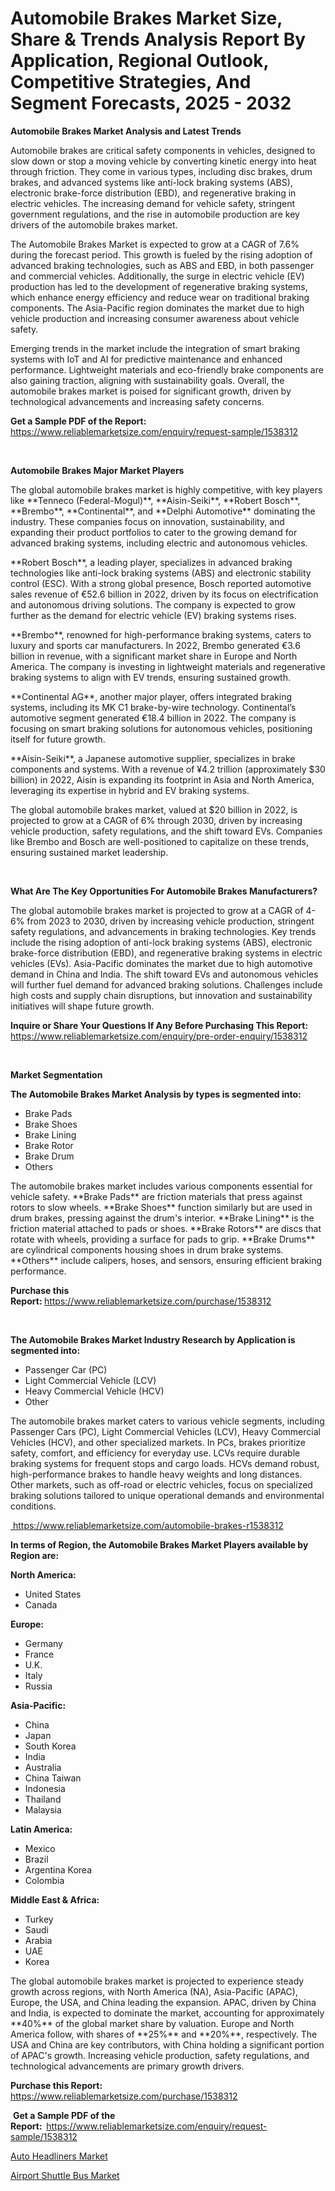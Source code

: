 <p><h1>Automobile Brakes Market Size, Share & Trends Analysis Report By Application, Regional Outlook, Competitive Strategies, And Segment Forecasts, 2025 - 2032</h1></p><p><strong>Automobile Brakes Market Analysis and Latest Trends</strong></p>
<p><p>Automobile brakes are critical safety components in vehicles, designed to slow down or stop a moving vehicle by converting kinetic energy into heat through friction. They come in various types, including disc brakes, drum brakes, and advanced systems like anti-lock braking systems (ABS), electronic brake-force distribution (EBD), and regenerative braking in electric vehicles. The increasing demand for vehicle safety, stringent government regulations, and the rise in automobile production are key drivers of the automobile brakes market.</p><p>The Automobile Brakes Market is expected to grow at a CAGR of 7.6% during the forecast period. This growth is fueled by the rising adoption of advanced braking technologies, such as ABS and EBD, in both passenger and commercial vehicles. Additionally, the surge in electric vehicle (EV) production has led to the development of regenerative braking systems, which enhance energy efficiency and reduce wear on traditional braking components. The Asia-Pacific region dominates the market due to high vehicle production and increasing consumer awareness about vehicle safety.</p><p>Emerging trends in the market include the integration of smart braking systems with IoT and AI for predictive maintenance and enhanced performance. Lightweight materials and eco-friendly brake components are also gaining traction, aligning with sustainability goals. Overall, the automobile brakes market is poised for significant growth, driven by technological advancements and increasing safety concerns.</p></p>
<p><strong>Get a Sample PDF of the Report:&nbsp;</strong> <a href="https://www.reliablemarketsize.com/enquiry/request-sample/1538312?utm_campaign=1133&utm_medium=2&utm_source=Github&utm_content=ia&utm_term=22012025&utm_id=automobile-brakes">https://www.reliablemarketsize.com/enquiry/request-sample/1538312</a></p>
<p>&nbsp;</p>
<p><strong>Automobile Brakes Major Market Players</strong></p>
<p><p>The global automobile brakes market is highly competitive, with key players like **Tenneco (Federal-Mogul)**, **Aisin-Seiki**, **Robert Bosch**, **Brembo**, **Continental**, and **Delphi Automotive** dominating the industry. These companies focus on innovation, sustainability, and expanding their product portfolios to cater to the growing demand for advanced braking systems, including electric and autonomous vehicles.</p><p>**Robert Bosch**, a leading player, specializes in advanced braking technologies like anti-lock braking systems (ABS) and electronic stability control (ESC). With a strong global presence, Bosch reported automotive sales revenue of €52.6 billion in 2022, driven by its focus on electrification and autonomous driving solutions. The company is expected to grow further as the demand for electric vehicle (EV) braking systems rises.</p><p>**Brembo**, renowned for high-performance braking systems, caters to luxury and sports car manufacturers. In 2022, Brembo generated €3.6 billion in revenue, with a significant market share in Europe and North America. The company is investing in lightweight materials and regenerative braking systems to align with EV trends, ensuring sustained growth.</p><p>**Continental AG**, another major player, offers integrated braking systems, including its MK C1 brake-by-wire technology. Continental’s automotive segment generated €18.4 billion in 2022. The company is focusing on smart braking solutions for autonomous vehicles, positioning itself for future growth.</p><p>**Aisin-Seiki**, a Japanese automotive supplier, specializes in brake components and systems. With a revenue of ¥4.2 trillion (approximately $30 billion) in 2022, Aisin is expanding its footprint in Asia and North America, leveraging its expertise in hybrid and EV braking systems.</p><p>The global automobile brakes market, valued at $20 billion in 2022, is projected to grow at a CAGR of 6% through 2030, driven by increasing vehicle production, safety regulations, and the shift toward EVs. Companies like Brembo and Bosch are well-positioned to capitalize on these trends, ensuring sustained market leadership.</p></p>
<p>&nbsp;</p>
<p><strong>What Are The Key Opportunities For Automobile Brakes Manufacturers?</strong></p>
<p><p>The global automobile brakes market is projected to grow at a CAGR of 4-6% from 2023 to 2030, driven by increasing vehicle production, stringent safety regulations, and advancements in braking technologies. Key trends include the rising adoption of anti-lock braking systems (ABS), electronic brake-force distribution (EBD), and regenerative braking systems in electric vehicles (EVs). Asia-Pacific dominates the market due to high automotive demand in China and India. The shift toward EVs and autonomous vehicles will further fuel demand for advanced braking solutions. Challenges include high costs and supply chain disruptions, but innovation and sustainability initiatives will shape future growth.</p></p>
<p><strong>Inquire or Share Your Questions If Any Before Purchasing This Report:</strong> <a href="https://www.reliablemarketsize.com/enquiry/pre-order-enquiry/1538312?utm_campaign=1133&utm_medium=2&utm_source=Github&utm_content=ia&utm_term=22012025&utm_id=automobile-brakes">https://www.reliablemarketsize.com/enquiry/pre-order-enquiry/1538312</a></p>
<p>&nbsp;</p>
<p><strong>Market Segmentation</strong></p>
<p><strong>The Automobile Brakes Market Analysis by types is segmented into:</strong></p>
<p><ul><li>Brake Pads</li><li>Brake Shoes</li><li>Brake Lining</li><li>Brake Rotor</li><li>Brake Drum</li><li>Others</li></ul></p>
<p><p>The automobile brakes market includes various components essential for vehicle safety. **Brake Pads** are friction materials that press against rotors to slow wheels. **Brake Shoes** function similarly but are used in drum brakes, pressing against the drum's interior. **Brake Lining** is the friction material attached to pads or shoes. **Brake Rotors** are discs that rotate with wheels, providing a surface for pads to grip. **Brake Drums** are cylindrical components housing shoes in drum brake systems. **Others** include calipers, hoses, and sensors, ensuring efficient braking performance.</p></p>
<p><strong>Purchase this Report:&nbsp;</strong><a href="https://www.reliablemarketsize.com/purchase/1538312?utm_campaign=1133&utm_medium=2&utm_source=Github&utm_content=ia&utm_term=22012025&utm_id=automobile-brakes">https://www.reliablemarketsize.com/purchase/1538312</a></p>
<p>&nbsp;</p>
<p><strong>The Automobile Brakes Market Industry Research by Application is segmented into:</strong></p>
<p><ul><li>Passenger Car (PC)</li><li>Light Commercial Vehicle (LCV)</li><li>Heavy Commercial Vehicle (HCV)</li><li>Other</li></ul></p>
<p><p>The automobile brakes market caters to various vehicle segments, including Passenger Cars (PC), Light Commercial Vehicles (LCV), Heavy Commercial Vehicles (HCV), and other specialized markets. In PCs, brakes prioritize safety, comfort, and efficiency for everyday use. LCVs require durable braking systems for frequent stops and cargo loads. HCVs demand robust, high-performance brakes to handle heavy weights and long distances. Other markets, such as off-road or electric vehicles, focus on specialized braking solutions tailored to unique operational demands and environmental conditions.</p></p>
<p><a href="https://www.reliablemarketsize.com/automobile-brakes-r1538312?utm_campaign=1133&utm_medium=2&utm_source=Github&utm_content=ia&utm_term=22012025&utm_id=automobile-brakes">&nbsp;https://www.reliablemarketsize.com/automobile-brakes-r1538312</a></p>
<p><strong>In terms of Region, the Automobile Brakes Market Players available by Region are:</strong></p>
<p>
    <p> <strong> North America: </strong>
        <ul>
            <li>United States</li>
            <li>Canada</li>
        </ul>
        </p> 
    <p> <strong> Europe: </strong>
        <ul>
            <li>Germany</li>
            <li>France</li>
            <li>U.K.</li>
            <li>Italy</li>
            <li>Russia</li>
        </ul>
        </p> 
    <p> <strong> Asia-Pacific: </strong>
        <ul>
            <li>China</li>
            <li>Japan</li>
            <li>South Korea</li>
            <li>India</li>
            <li>Australia</li>
            <li>China Taiwan</li>
            <li>Indonesia</li>
            <li>Thailand</li>
            <li>Malaysia</li>
        </ul>
        </p> 
    <p> <strong> Latin America: </strong>
        <ul>
            <li>Mexico</li>
            <li>Brazil</li>
            <li>Argentina Korea</li>
            <li>Colombia</li>
        </ul>
        </p> 
    <p> <strong> Middle East & Africa: </strong>
        <ul>
            <li>Turkey</li>
            <li>Saudi</li>
            <li>Arabia</li>
            <li>UAE</li>
            <li>Korea</li>
        </ul>
    </p>
    </p>
<p><p>The global automobile brakes market is projected to experience steady growth across regions, with North America (NA), Asia-Pacific (APAC), Europe, the USA, and China leading the expansion. APAC, driven by China and India, is expected to dominate the market, accounting for approximately **40%** of the global market share by valuation. Europe and North America follow, with shares of **25%** and **20%**, respectively. The USA and China are key contributors, with China holding a significant portion of APAC's growth. Increasing vehicle production, safety regulations, and technological advancements are primary growth drivers.</p></p>
<p><strong>Purchase this Report: </strong><a href="https://www.reliablemarketsize.com/purchase/1538312?utm_campaign=1133&utm_medium=2&utm_source=Github&utm_content=ia&utm_term=22012025&utm_id=automobile-brakes">https://www.reliablemarketsize.com/purchase/1538312</a></p>
<p>&nbsp;<strong>Get a Sample PDF of the Report:&nbsp;&nbsp;</strong><a href="https://www.reliablemarketsize.com/enquiry/request-sample/1538312?utm_campaign=1133&utm_medium=2&utm_source=Github&utm_content=ia&utm_term=22012025&utm_id=automobile-brakes">https://www.reliablemarketsize.com/enquiry/request-sample/1538312</a></p>
<p><strong></strong></p>
<p><p><a href="https://github.com/kuhlpage323/Market-Research-Report-List-1/blob/main/auto-headliners-market.md?utm_campaign=1133&utm_medium=2&utm_source=Github&utm_content=ia&utm_term=22012025&utm_id=automobile-brakes">Auto Headliners Market</a></p><p><a href="https://github.com/savannabyun726/Market-Research-Report-List-1/blob/main/airport-shuttle-bus-market.md?utm_campaign=1133&utm_medium=2&utm_source=Github&utm_content=ia&utm_term=22012025&utm_id=automobile-brakes">Airport Shuttle Bus Market</a></p></p>